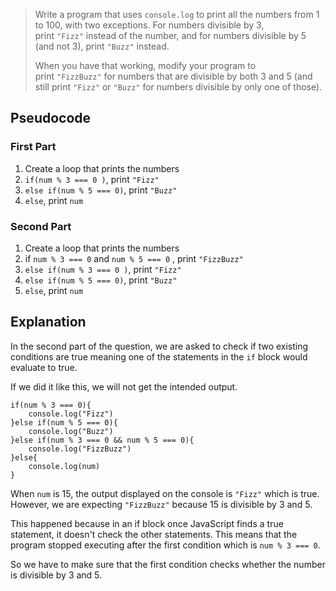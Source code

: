 > Write a program that uses `console.log` to print all the numbers from 1 to 100, with two exceptions. For numbers divisible by 3, print `"Fizz"` instead of the number, and for numbers divisible by 5 (and not 3), print `"Buzz"` instead.
> 
> When you have that working, modify your program to print `"FizzBuzz"` for numbers that are divisible by both 3 and 5 (and still print `"Fizz"` or `"Buzz"` for numbers divisible by only one of those).

## Pseudocode

### First Part 

1. Create a loop that prints the numbers
2. `if(num % 3 === 0 )`, print `"Fizz"`
3. `else if(num % 5 === 0)`, print `"Buzz"`
4. `else`, print `num` 

### Second Part 

1. Create a loop that prints the numbers
2. if `num % 3 === 0` and `num % 5 === 0` , print `"FizzBuzz"`
3. `else if(num % 3 === 0 )`, print `"Fizz"`
4. `else if(num % 5 === 0)`, print `"Buzz"`
5. `else`, print `num` 

## Explanation

In the second part of the question, we are asked to check if two existing conditions are true meaning one of the statements in the `if` block would evaluate to true.

If we did it like this, we will not get the intended output. 
```
if(num % 3 === 0){
	console.log("Fizz")
}else if(num % 5 === 0){
	console.log("Buzz")
}else if(num % 3 === 0 && num % 5 === 0){
	console.log("FizzBuzz")
}else{
	console.log(num)
}
```
When `num` is 15, the output displayed on the console is `"Fizz"` which is true. However,  we are expecting `"FizzBuzz"` because 15 is divisible by 3 and 5.

This happened because in an if block once JavaScript finds a true statement, it doesn't check the other statements. This means that the program stopped executing after the first condition which is `num % 3 === 0`.

So we have to make sure that the first condition checks whether the number is divisible by 3 and 5.